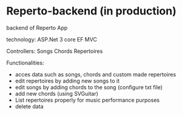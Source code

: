 # Reperto-backend (in production)
backend of Reperto App

technology:
ASP.Net 3 core EF MVC

Controllers:
Songs
Chords
Repertoires

Functionalities:
- acces data such as songs, chords and custom made repertoires
- edit repertoires by adding new songs to it
- edit songs by adding chords to the song (configure txt file)
- add new chords (using SVGuitar)
- List repertoires properly for music performance purposes
- delete data
